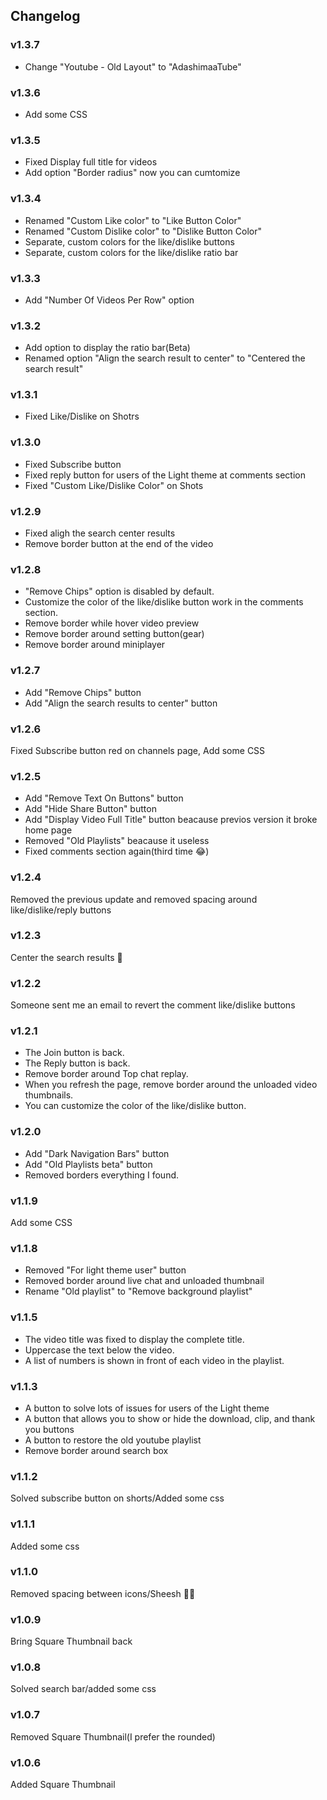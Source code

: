 
## Changelog

### v1.3.7
- Change "Youtube - Old Layout" to "AdashimaaTube"

### v1.3.6
- Add some CSS

### v1.3.5
- Fixed Display full title for videos
- Add option "Border radius" now you can cumtomize

### v1.3.4
- Renamed "Custom Like color" to "Like Button Color"
- Renamed "Custom Dislike color" to "Dislike Button Color"
- Separate, custom colors for the like/dislike buttons
- Separate, custom colors for the like/dislike ratio bar

### v1.3.3
- Add "Number Of Videos Per Row" option

### v1.3.2
- Add option to display the ratio bar(Beta)
- Renamed option "Align the search result to center" to "Centered the search result"

### v1.3.1
- Fixed Like/Dislike on Shotrs

### v1.3.0
- Fixed Subscribe button
- Fixed reply button for users of the Light theme at comments section
- Fixed "Custom Like/Dislike Color" on Shots 

### v1.2.9
- Fixed aligh the search center results
- Remove border button at the end of the video

### v1.2.8
- "Remove Chips" option is disabled by default.
- Customize the color of the like/dislike button work in the comments section.
- Remove border while hover video preview
- Remove border around setting button(gear)
- Remove border around miniplayer

### v1.2.7
- Add "Remove Chips" button
- Add "Align the search results to center" button

### v1.2.6 
Fixed Subscribe button red on channels page, Add some CSS

### v1.2.5 
- Add "Remove Text On Buttons" button
- Add "Hide Share Button" button
- Add "Display Video Full Title" button beacause previos version it broke home page
- Removed "Old Playlists" beacause it useless
- Fixed comments section again(third time 😂)

### v1.2.4
Removed the previous update and removed spacing around like/dislike/reply buttons 

### v1.2.3 
Center the search results 🫤

### v1.2.2 
Someone sent me an email to revert the comment like/dislike buttons

### v1.2.1
- The Join button is back.
- The Reply button is back.
- Remove border around Top chat replay.
- When you refresh the page, remove border around the unloaded video thumbnails.
- You can customize the color of the like/dislike button.

### v1.2.0
- Add "Dark Navigation Bars" button
- Add "Old Playlists beta" button
- Removed borders everything I found.

### v1.1.9 
Add some CSS
### v1.1.8
- Removed "For light theme user" button
- Removed border around live chat and unloaded thumbnail
- Rename "Old playlist" to "Remove background playlist"

### v1.1.5
- The video title was fixed to display the complete title.
- Uppercase the text below the video.
- A list of numbers is shown in front of each video in the playlist.

### v1.1.3
- A button to solve lots of issues for users of the Light theme
- A button that allows you to show or hide the download, clip, and thank you buttons
- A button to restore the old youtube playlist
- Remove border around search box

### v1.1.2 
Solved subscribe button on shorts/Added some css

### v1.1.1 
Added some css

### v1.1.0 
Removed spacing between icons/Sheesh 🥶🥶

### v1.0.9 
Bring Square Thumbnail back

### v1.0.8 
Solved search bar/added some css

### v1.0.7 
Removed Square Thumbnail(I prefer the rounded)

### v1.0.6 
Added Square Thumbnail
